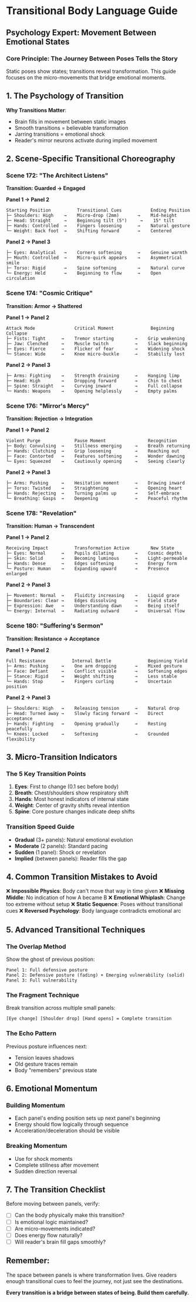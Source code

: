 # Transitional Body Language Guide
## Psychology Expert: Movement Between Emotional States

### Core Principle: The Journey Between Poses Tells the Story

Static poses show states; transitions reveal transformation. This guide focuses on the micro-movements that bridge emotional moments.

## 1. The Psychology of Transition

**Why Transitions Matter**:
- Brain fills in movement between static images
- Smooth transitions = believable transformation
- Jarring transitions = emotional shock
- Reader's mirror neurons activate during implied movement

## 2. Scene-Specific Transitional Choreography

### Scene 172: "The Architect Listens"
**Transition: Guarded → Engaged**

**Panel 1 → Panel 2**
```
Starting Position          Transitional Cues           Ending Position
├─ Shoulders: High    →    Micro-drop (2mm)       →    Mid-height
├─ Head: Straight     →    Beginning tilt (5°)     →    15° tilt
├─ Hands: Controlled  →    Fingers loosening      →    Natural gesture
└─ Weight: Back foot  →    Shifting forward       →    Centered
```

**Panel 2 → Panel 3**
```
├─ Eyes: Analytical   →    Corners softening      →    Genuine warmth
├─ Mouth: Controlled  →    Micro-quirk appears    →    Asymmetrical smile
├─ Torso: Rigid       →    Spine softening        →    Natural curve
└─ Energy: Held       →    Beginning to flow      →    Open circulation
```

### Scene 174: "Cosmic Critique"
**Transition: Armor → Shattered**

**Panel 1 → Panel 2**
```
Attack Mode               Critical Moment              Beginning Collapse
├─ Fists: Tight      →    Tremor starting        →    Grip weakening
├─ Jaw: Clenched     →    Muscle twitch          →    Slack beginning
├─ Eyes: Fierce      →    Flicker of fear        →    Widening shock
└─ Stance: Wide      →    Knee micro-buckle      →    Stability lost
```

**Panel 2 → Panel 3**
```
├─ Arms: Fighting    →    Strength draining      →    Hanging limp
├─ Head: High        →    Dropping forward       →    Chin to chest
├─ Spine: Straight   →    Curving inward         →    Full collapse
└─ Hands: Weapons    →    Opening helplessly     →    Empty palms
```

### Scene 176: "Mirror's Mercy"
**Transition: Rejection → Integration**

**Panel 1 → Panel 2**
```
Violent Purge             Pause Moment                Recognition
├─ Body: Convulsing  →    Stillness emerging     →    Breath returning
├─ Hands: Clutching  →    Grip loosening         →    Reaching out
├─ Face: Contorted   →    Features softening     →    Wonder dawning
└─ Eyes: Squeezed    →    Cautiously opening     →    Seeing clearly
```

**Panel 2 → Panel 3**
```
├─ Arms: Pushing     →    Hesitation moment      →    Drawing inward
├─ Torso: Twisted    →    Straightening          →    Opening heart
├─ Hands: Rejecting  →    Turning palms up       →    Self-embrace
└─ Breathing: Gasps  →    Deepening              →    Peaceful rhythm
```

### Scene 178: "Revelation"
**Transition: Human → Transcendent**

**Panel 1 → Panel 2**
```
Receiving Impact          Transformation Active        New State
├─ Eyes: Normal      →    Pupils dilating        →    Cosmic depths
├─ Skin: Solid       →    Becoming luminous      →    Light-permeable
├─ Hands: Dense      →    Edges softening        →    Energy form
└─ Posture: Human    →    Expanding upward       →    Presence enlarged
```

**Panel 2 → Panel 3**
```
├─ Movement: Normal  →    Fluidity increasing    →    Liquid grace
├─ Boundaries: Clear →    Edges dissolving       →    Field state
├─ Expression: Awe   →    Understanding dawn     →    Being itself
└─ Energy: Internal  →    Radiating outward      →    Universal flow
```

### Scene 180: "Suffering's Sermon"
**Transition: Resistance → Acceptance**

**Panel 1 → Panel 2**
```
Full Resistance          Internal Battle              Beginning Yield
├─ Arms: Pushing     →    One arm dropping       →    Mixed gesture
├─ Face: Defiant     →    Conflict visible       →    Softening edges
├─ Stance: Rigid     →    Weight shifting        →    Less stable
└─ Hands: Stop       →    Fingers curling        →    Uncertain position
```

**Panel 2 → Panel 3**
```
├─ Shoulders: High   →    Releasing tension      →    Natural drop
├─ Head: Turned away →    Slowly facing forward  →    Direct acceptance
├─ Hands: Fighting   →    Opening gradually      →    Resting peacefully
└─ Knees: Locked     →    Softening              →    Grounded flexibility
```

## 3. Micro-Transition Indicators

### The 5 Key Transition Points
1. **Eyes**: First to change (0.1 sec before body)
2. **Breath**: Chest/shoulders show respiratory shift
3. **Hands**: Most honest indicators of internal state
4. **Weight**: Center of gravity shifts reveal intention
5. **Spine**: Core posture changes indicate deep shifts

### Transition Speed Guide
- **Gradual** (3+ panels): Natural emotional evolution
- **Moderate** (2 panels): Standard pacing
- **Sudden** (1 panel): Shock or revelation
- **Implied** (between panels): Reader fills the gap

## 4. Common Transition Mistakes to Avoid

❌ **Impossible Physics**: Body can't move that way in time given
❌ **Missing Middle**: No indication of how A became B
❌ **Emotional Whiplash**: Change too extreme without setup
❌ **Static Sequence**: Poses without transitional cues
❌ **Reversed Psychology**: Body language contradicts emotional arc

## 5. Advanced Transitional Techniques

### The Overlap Method
Show the ghost of previous position:
```
Panel 1: Full defensive posture
Panel 2: Defensive posture (fading) + Emerging vulnerability (solid)
Panel 3: Full vulnerability
```

### The Fragment Technique
Break transition across multiple small panels:
```
[Eye change] [Shoulder drop] [Hand opens] = Complete transition
```

### The Echo Pattern
Previous posture influences next:
- Tension leaves shadows
- Old gesture traces remain
- Body "remembers" previous state

## 6. Emotional Momentum

### Building Momentum
- Each panel's ending position sets up next panel's beginning
- Energy should flow logically through sequence
- Acceleration/deceleration should be visible

### Breaking Momentum
- Use for shock moments
- Complete stillness after movement
- Sudden direction reversal

## 7. The Transition Checklist

Before moving between panels, verify:
- [ ] Can the body physically make this transition?
- [ ] Is emotional logic maintained?
- [ ] Are micro-movements indicated?
- [ ] Does energy flow naturally?
- [ ] Will reader's brain fill gaps smoothly?

## Remember:

The space between panels is where transformation lives. Give readers enough transitional cues to feel the journey, not just see the destinations.

**Every transition is a bridge between states of being. Build them carefully.**